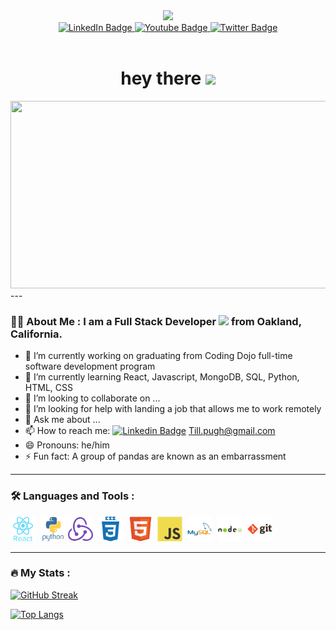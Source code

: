 <div id="header" align="center">
  <img src="https://media.giphy.com/media/pdE5y1A7WzKn2kgPdN/giphy.gif" width="100"/>

<div id="badges">
  
  <a href="https://www.linkedin.com/in/tillmanthomaspughiii/">
    <img src="https://img.shields.io/badge/LinkedIn-blue?style=for-the-badge&logo=linkedin&logoColor=white" alt="LinkedIn Badge"/>
  </a>
  <a href="https://www.youtube.com/channel/UC5vNa2FHuxYBMkvgDp9otHg">
    <img src="https://img.shields.io/badge/YouTube-red?style=for-the-badge&logo=youtube&logoColor=white" alt="Youtube Badge"/>
  </a>
  <a href="https://twitter.com/15Beamen36264">
    <img src="https://img.shields.io/badge/Twitter-blue?style=for-the-badge&logo=twitter&logoColor=white" alt="Twitter Badge"/>
  </a>
  </div>
<img src="https://komarev.com/ghpvc/?username=tillybeamen&style=flat-square&color=blue" alt=""/>
<h1>
  hey there
  <img src="https://media.giphy.com/media/hvRJCLFzcasrR4ia7z/giphy.gif" width="30px"/>
</h1>
<div align="center">
  <img src="https://media.giphy.com/media/dWesBcTLavkZuG35MI/giphy.gif" width="600" height="300"/>
</div>

</div>
---

### :man_technologist: About Me : I am a Full Stack Developer <img src="https://media.giphy.com/media/WUlplcMpOCEmTGBtBW/giphy.gif" width="30"> from Oakland, California.
- 🔭 I’m currently working on graduating from Coding Dojo full-time software development program
- 🌱 I’m currently learning React, Javascript, MongoDB, SQL, Python, HTML, CSS
- 👯 I’m looking to collaborate on ...
- 🤔 I’m looking for help with landing a job that allows me to work remotely  
- 💬 Ask me about ...
- 📫 How to reach me: [![Linkedin Badge](https://img.shields.io/badge/-kakbar-blue?style=flat&logo=Linkedin&logoColor=white)](https://www.linkedin.com/in/tillmanthomaspughiii/) Till.pugh@gmail.com
- 😄 Pronouns: he/him
- ⚡ Fun fact: A group of pandas are known as an embarrassment

---

### :hammer_and_wrench: Languages and Tools :
<div>
  <img src="https://github.com/devicons/devicon/blob/master/icons/react/react-original-wordmark.svg" title="React" alt="React" width="40" height="40"/>&nbsp;
   <img src="https://github.com/devicons/devicon/blob/master/icons/python/python-original-wordmark.svg" title="Git" **alt="Git" width="40" height="40"/>
  <img src="https://github.com/devicons/devicon/blob/master/icons/redux/redux-original.svg" title="Redux" alt="Redux " width="40" height="40"/>&nbsp;
  <img src="https://github.com/devicons/devicon/blob/master/icons/css3/css3-plain-wordmark.svg"  title="CSS3" alt="CSS" width="40" height="40"/>&nbsp;
  <img src="https://github.com/devicons/devicon/blob/master/icons/html5/html5-original.svg" title="HTML5" alt="HTML" width="40" height="40"/>&nbsp;
  <img src="https://github.com/devicons/devicon/blob/master/icons/javascript/javascript-original.svg" title="JavaScript" alt="JavaScript" width="40" height="40"/>&nbsp;
  <img src="https://github.com/devicons/devicon/blob/master/icons/mysql/mysql-original-wordmark.svg" title="MySQL"  alt="MySQL" width="40" height="40"/>&nbsp;
  <img src="https://github.com/devicons/devicon/blob/master/icons/nodejs/nodejs-original-wordmark.svg" title="NodeJS" alt="NodeJS" width="40" height="40"/>&nbsp;
  <img src="https://github.com/devicons/devicon/blob/master/icons/git/git-original-wordmark.svg" title="Git" **alt="Git" width="40" height="40"/>
</div>

---

### :fire: My Stats :

[![GitHub Streak](http://github-readme-streak-stats.herokuapp.com?user=tillybeamen&theme=dark&background=000000)](https://git.io/streak-stats)

[![Top Langs](https://github-readme-stats.vercel.app/api/top-langs/?username=tillybeamen&layout=compact&theme=vision-friendly-dark)](https://github.com/anuraghazra/github-readme-stats)

 
</div>





<!--
**tillybeamen/tillybeamen** is a ✨ _special_ ✨ repository because its `README.md` (this file) appears on your GitHub profile.

Here are some ideas to get you started:

- 🔭 I’m currently working on graduating from Coding Dojo full-time software development program
- 🌱 I’m currently learning React, Javascript, MongoDB, SQL, Python, HTML, CSS
- 👯 I’m looking to collaborate on ...
- 🤔 I’m looking for help with landing a job that allows me to work remotely  
- 💬 Ask me about ...
- 📫 How to reach me: Till.pugh@gmail.com, https://www.linkedin.com/in/tillmanthomaspughiii/
- 😄 Pronouns: he/him
- ⚡ Fun fact: A group of pandas are known as an embarrassment
-->
